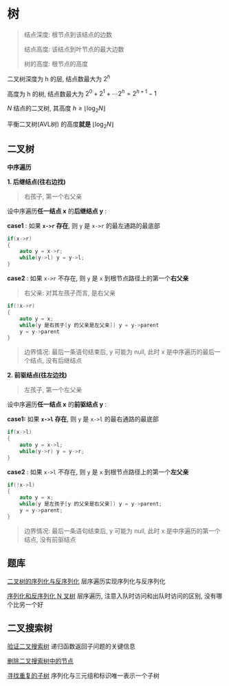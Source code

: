 # 树

>结点深度: 根节点到该结点的边数
>
>结点高度: 该结点到叶节点的最大边数
>
>树的高度: 根节点的高度

二叉树深度为 h 的层, 结点数最大为 $2^h$

高度为 h 的树, 结点数最大为 $2^0 + 2^1 + \cdots 2^h = 2^{h + 1} - 1$

$N$ 结点的二叉树, 其高度  $h \ge \lfloor \log_2N \rfloor$

平衡二叉树(AVL树) 的高度**就是** $\lfloor \log_2N \rfloor$

## 二叉树

**中序遍历**

**1. 后继结点(往右边找)**

> 右孩子, 第一个右父亲

设中序遍历**任一结点 x** 的**后继结点 y** : 

**case1** : 如果 **`x->r` 存在**, 则 `y` 是 `x->r` 的最左通路的最底部

```C++
if(x->r)
{
    auto y = x->r;
    while(y->l) y = y->l;
}
```

 **case2** : 如果 `x->r` 不存在, 则 `y` 是 `x` 到根节点路径上的第一个**右父亲**

> 右父亲: 对其左孩子而言, 是右父亲 

```C++
if(!x->r)
{
    auto y = x;
    while(y 是右孩子[y 的父亲是左父亲]) y = y->parent
    y = y->parent
}
```

> 边界情况: 最后一条语句结束后, y 可能为 null, 此时 x 是中序遍历的最后一个结点, 没有后继结点

**2. 前驱结点(往左边找)**

> 左孩子, 第一个左父亲

设中序遍历**任一结点 x** 的**前驱结点 y** : 

**case1:** 如果 **`x->l` 存在**, 则 `y` 是 `x->l` 的最右通路的最底部

```C++
if(x->l)
{
    auto y = x->l;
    while(y->r) y = y->r;
}
```

 **case2** : 如果 `x->l` 不存在, 则 `y` 是 `x` 到根节点路径上的第一个**左父亲**

```C++
if(!x->l)
{
    auto y = x;
    while(y 是左孩子[y 的父亲是右父亲]) y = y->parent;
    y = y->parent;
}
```

> 边界情况: 最后一条语句结束后, y 可能为 null, 此时 x 是中序遍历的第一个结点, 没有前驱结点

## 题库

[二叉树的序列化与反序列化](https://leetcode.cn/problems/serialize-and-deserialize-binary-tree/)	层序遍历实现序列化与反序列化

[序列化和反序列化 N 叉树](https://leetcode.cn/problems/serialize-and-deserialize-n-ary-tree/)	层序遍历, 注意入队时访问和出队时访问的区别, 没有哪个比另一个好



## 二叉搜索树

[验证二叉搜索树](https://leetcode.cn/problems/validate-binary-search-tree/)	递归函数返回子问题的关键信息

[删除二叉搜索树中的节点](https://leetcode.cn/problems/delete-node-in-a-bst/)	

[寻找重复的子树](https://leetcode.cn/problems/find-duplicate-subtrees/)	序列化与三元组和标识唯一表示一个子树

